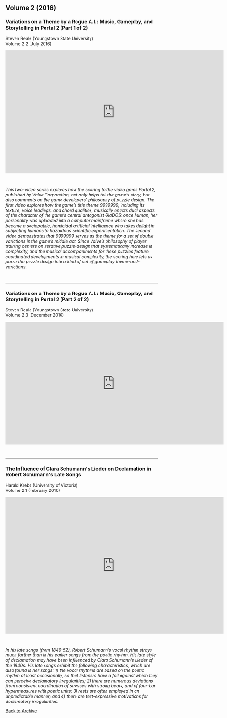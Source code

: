 ## Volume 2 (2016)

### Variations on a Theme by a Rogue A.I.: Music, Gameplay, and Storytelling in Portal 2 (Part 1 of 2)
Steven Reale (Youngstown State University)  
Volume 2.2 (July 2016)

<div class="intrinsic-container intrinsic-container-16x9">
<center><iframe src="https://player.vimeo.com/video/173480730" width="720" height="405" frameborder="0" webkitallowfullscreen mozallowfullscreen allowfullscreen></iframe></center>
</div>

<p>&nbsp;</p>

*This two-video series explores how the scoring to the video game Portal 2, published by Valve Corporation, not only helps tell the game’s story, but also comments on the game developers’ philosophy of puzzle design. The first video explores how the game’s title theme 9999999, including its texture, voice leadings, and chord qualities, musically enacts dual aspects of the character of the game’s central antagonist GlaDOS: once human, her personality was uploaded into a computer mainframe where she has become a sociopathic, homicidal artificial intelligence who takes delight in subjecting humans to hazardous scientific experimentation. The second video demonstrates that 9999999 serves as the theme for a set of double variations in the game’s middle act. Since Valve’s philosophy of player training centers on iterative puzzle-design that systematically increase in complexity, and the musical accompaniments for these puzzles feature coordinated developments in musical complexity, the scoring here lets us parse the puzzle design into a kind of set of gameplay theme-and-variations.*  

<p>&nbsp;</p>
<hr>

### Variations on a Theme by a Rogue A.I.: Music, Gameplay, and Storytelling in Portal 2 (Part 2 of 2)
Steven Reale (Youngstown State University)  
Volume 2.3 (December 2016)

<div class="intrinsic-container intrinsic-container-16x9">
<center><iframe src="https://player.vimeo.com/video/191421764" width="720" height="405" frameborder="0" webkitallowfullscreen mozallowfullscreen allowfullscreen></iframe></center>
</div>

<p>&nbsp;</p>
<hr>

### The Influence of Clara Schumann's Lieder on Declamation in Robert Schumann's Late Songs
Harald Krebs (University of Victoria)  
Volume 2.1 (February 2016)  

<div class="intrinsic-container intrinsic-container-16x9">
<center><iframe src="https://player.vimeo.com/video/150344298" width="720" height="450" frameborder="0" webkitallowfullscreen mozallowfullscreen allowfullscreen></iframe></center>
</div>
<p>&nbsp;</p>

*In his late songs (from 1849-52), Robert Schumann’s vocal rhythm strays much farther than in his earlier songs from the poetic rhythm. His late style of declamation may have been influenced by Clara Schumann’s Lieder of the 1840s. His late songs exhibit the following characteristics, which are also found in her songs: 1) the vocal rhythms are based on the poetic rhythm at least occasionally, so that listeners have a foil against which they can perceive declamatory irregularities; 2) there are numerous deviations from consistent coordination of stresses with strong beats, and of four-bar hypermeasures with poetic units; 3) rests are often employed in an unpredictable manner; and 4) there are text-expressive motivations for declamatory irregularities.*


[Back to Archive](index.md)
